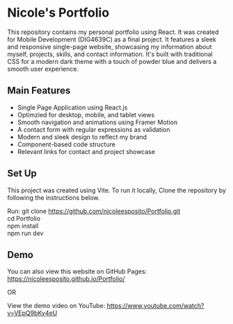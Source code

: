 # Nicole's Portfolio

This repository contains my personal portfolio using React. It was created for Mobile Development (DIG4639C) as a final project. It features a sleek and responsive single-page website, showcasing my information about myself, projects, skills, and contact information. It's built with traditional CSS for a modern dark theme with a touch of powder blue and delivers a smooth user experience.

## Main Features

- Single Page Application using React.js
- Optimzied for desktop, mobile, and tablet views
- Smooth navigation and animations using Framer Motion
- A contact form with regular expressions as validation
- Modern and sleek design to reflect my brand
- Component-based code structure
- Relevant links for contact and project showcase

## Set Up

This project was created using Vite. To run it locally, Clone the repository by following the instructions below.

Run:
git clone https://github.com/nicoleesposito/Portfolio.git  
cd Portfolio  
npm install  
npm run dev  

## Demo
You can also view this website on GitHub Pages: https://nicoleesposito.github.io/Portfolio/  

OR  

View the demo video on YouTube: https://www.youtube.com/watch?v=VEpQ9bKv4eU


